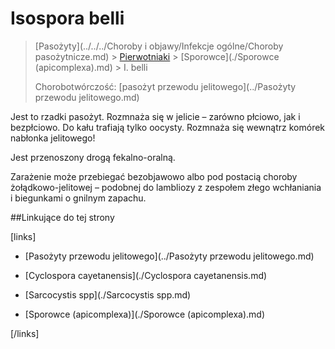 # Isospora belli

> [Pasożyty](../../../Choroby i objawy/Infekcje ogólne/Choroby pasożytnicze.md) > [Pierwotniaki](./Pierwotniaki.md) > [Sporowce](./Sporowce (apicomplexa).md) > I. belli
>
> Chorobotwórczość: [pasożyt przewodu jelitowego](../Pasożyty przewodu jelitowego.md)



Jest to rzadki pasożyt. Rozmnaża się w jelicie – zarówno płciowo, jak i bezpłciowo. Do kału trafiają tylko oocysty. Rozmnaża się wewnątrz komórek nabłonka jelitowego!

Jest przenoszony drogą fekalno-oralną.

Zarażenie może przebiegać bezobjawowo albo pod postacią choroby żołądkowo-jelitowej – podobnej do lambliozy z zespołem złego wchłaniania i biegunkami o gnilnym zapachu.





##Linkujące do tej strony

[links]

- [Pasożyty przewodu jelitowego](../Pasożyty przewodu jelitowego.md)

- [Cyclospora cayetanensis](./Cyclospora cayetanensis.md)

- [Sarcocystis spp](./Sarcocystis spp.md)

- [Sporowce (apicomplexa)](./Sporowce (apicomplexa).md)


[/links]


